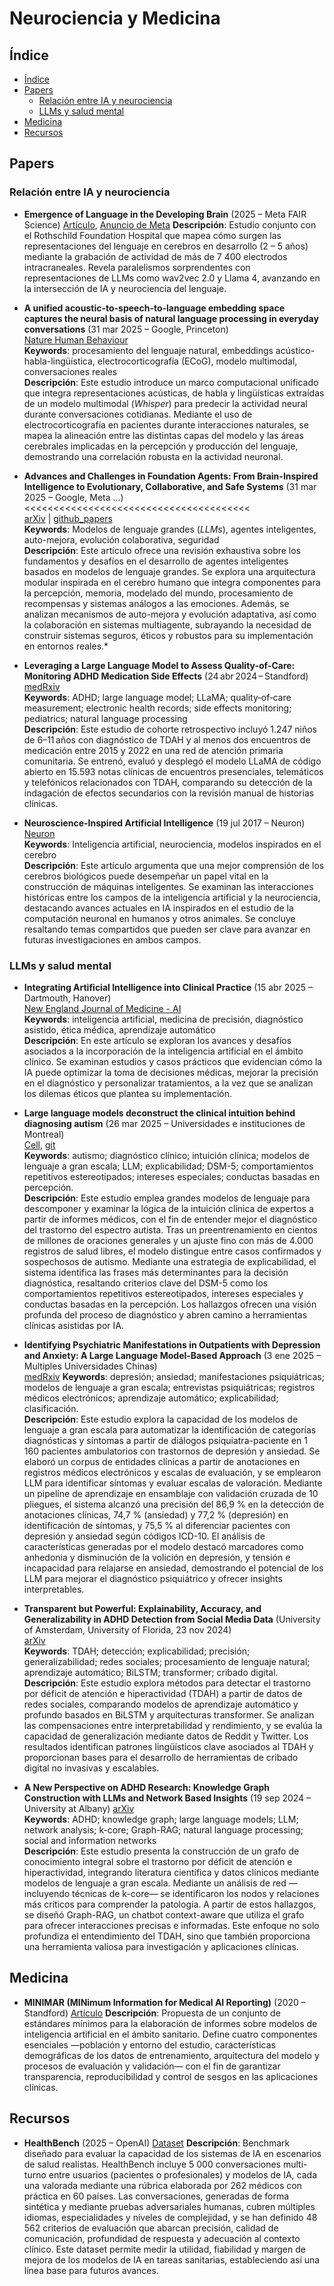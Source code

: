 # Neurociencia y Medicina

## Índice

- [Índice](#índice)
- [Papers](#papers)
  - [Relación entre IA y neurociencia](#relación-entre-ia-y-neurociencia)
  - [LLMs y salud mental](#llms-y-salud-mental)
- [Medicina](#medicina)
- [Recursos](#recursos)

## Papers

### Relación entre IA y neurociencia

* **Emergence of Language in the Developing Brain** (2025 – Meta FAIR Science)
  [Artículo](https://go.fb.me/hfh9i5), [Anuncio de Meta](https://ai.meta.com/blog/meta-fair-science-new-open-source-releases/)
  **Descripción**: Estudio conjunto con el Rothschild Foundation Hospital que mapea cómo surgen las representaciones del lenguaje en cerebros en desarrollo (2 – 5 años) mediante la grabación de actividad de más de 7 400 electrodos intracraneales. Revela paralelismos sorprendentes con representaciones de LLMs como wav2vec 2.0 y Llama 4, avanzando en la intersección de IA y neurociencia del lenguaje.

* **A unified acoustic-to-speech-to-language embedding space captures the neural basis of natural language processing in everyday conversations** (31 mar 2025 – Google, Princeton)  
  [Nature Human Behaviour](https://www.nature.com/articles/s41562-025-02105-9)  
  **Keywords**: procesamiento del lenguaje natural, embeddings acústico-habla-lingüística, electrocorticografía (ECoG), modelo multimodal, conversaciones reales  
  **Descripción**: Este estudio introduce un marco computacional unificado que integra representaciones acústicas, de habla y lingüísticas extraídas de un modelo multimodal (*Whisper*) para predecir la actividad neural durante conversaciones cotidianas. Mediante el uso de electrocorticografía en pacientes durante interacciones naturales, se mapea la alineación entre las distintas capas del modelo y las áreas cerebrales implicadas en la percepción y producción del lenguaje, demostrando una correlación robusta en la actividad neuronal.

* **Advances and Challenges in Foundation Agents: From Brain-Inspired Intelligence to Evolutionary, Collaborative, and Safe Systems** (31 mar 2025 – Google, Meta ...)  <<<<<<<<<<<<<<<<<<<<<<<<<<<<<<<<<<<<<<<  
[arXiv](https://www.arxiv.org/abs/2504.01990) | [github_papers](https://github.com/FoundationAgents/awesome-foundation-agents?tab=readme-ov-file)  
  **Keywords**: Modelos de lenguaje grandes (*LLMs*), agentes inteligentes, auto-mejora, evolución colaborativa, seguridad    
  **Descripción**: Este artículo ofrece una revisión exhaustiva sobre los fundamentos y desafíos en el desarrollo de agentes inteligentes basados en modelos de lenguaje grandes. Se explora una arquitectura modular inspirada en el cerebro humano que integra componentes para la percepción, memoria, modelado del mundo, procesamiento de recompensas y sistemas análogos a las emociones. Además, se analizan mecanismos de auto-mejora y evolución adaptativa, así como la colaboración en sistemas multiagente, subrayando la necesidad de construir sistemas seguros, éticos y robustos para su implementación en entornos reales.*


* **Leveraging a Large Language Model to Assess Quality-of-Care: Monitoring ADHD Medication Side Effects** (24 abr 2024 – Standford) 
  [medRxiv](https://www.medrxiv.org/content/10.1101/2024.04.23.24306225v1)    
  **Keywords**: ADHD; large language model; LLaMA; quality‑of‑care measurement; electronic health records; side effects monitoring; pediatrics; natural language processing   
  **Descripción**: Este estudio de cohorte retrospectivo incluyó 1.247 niños de 6–11 años con diagnóstico de TDAH y al menos dos encuentros de medicación entre 2015 y 2022 en una red de atención primaria comunitaria. Se entrenó, evaluó y desplegó el modelo LLaMA de código abierto en 15.593 notas clínicas de encuentros presenciales, telemáticos y telefónicos relacionados con TDAH, comparando su detección de la indagación de efectos secundarios con la revisión manual de historias clínicas.

* **Neuroscience-Inspired Artificial Intelligence** (19 jul 2017 – Neuron)
  [Neuron](https://doi.org/10.1016/j.neuron.2017.06.011)  
  **Keywords**: Inteligencia artificial, neurociencia, modelos inspirados en el cerebro  
  **Descripción**: Este artículo argumenta que una mejor comprensión de los cerebros biológicos puede desempeñar un papel vital en la construcción de máquinas inteligentes. Se examinan las interacciones históricas entre los campos de la inteligencia artificial y la neurociencia, destacando avances actuales en IA inspirados en el estudio de la computación neuronal en humanos y otros animales. Se concluye resaltando temas compartidos que pueden ser clave para avanzar en futuras investigaciones en ambos campos.


### LLMs y salud mental

* **Integrating Artificial Intelligence into Clinical Practice** (15 abr 2025 – Dartmouth, Hanover)  
  [New England Journal of Medicine - AI](https://ai.nejm.org/doi/full/10.1056/AIoa2400802)    
  **Keywords**: inteligencia artificial, medicina de precisión, diagnóstico asistido, ética médica, aprendizaje automático  
  **Descripción**: En este artículo se exploran los avances y desafíos asociados a la incorporación de la inteligencia artificial en el ámbito clínico. Se examinan estudios y casos prácticos que evidencian cómo la IA puede optimizar la toma de decisiones médicas, mejorar la precisión en el diagnóstico y personalizar tratamientos, a la vez que se analizan los dilemas éticos que plantea su implementación.

* **Large language models deconstruct the clinical intuition behind diagnosing autism** (26 mar 2025 – Universidades e instituciones de Montreal)  
[Cell](https://www.cell.com/cell/fulltext/S0092-8674%2825%2900213-2),
[git](https://github.com/dblabs-mcgill-mila/NLP-ASD)  
**Keywords**: autismo; diagnóstico clínico; intuición clínica; modelos de lenguaje a gran escala; LLM; explicabilidad; DSM-5; comportamientos repetitivos estereotipados; intereses especiales; conductas basadas en percepción.  
**Descripción**: Este estudio emplea grandes modelos de lenguaje para descomponer y examinar la lógica de la intuición clínica de expertos a partir de informes médicos, con el fin de entender mejor el diagnóstico del trastorno del espectro autista. Tras un preentrenamiento en cientos de millones de oraciones generales y un ajuste fino con más de 4.000 registros de salud libres, el modelo distingue entre casos confirmados y sospechosos de autismo. Mediante una estrategia de explicabilidad, el sistema identifica las frases más determinantes para la decisión diagnóstica, resaltando criterios clave del DSM-5 como los comportamientos repetitivos estereotipados, intereses especiales y conductas basadas en la percepción. Los hallazgos ofrecen una visión profunda del proceso de diagnóstico y abren camino a herramientas clínicas asistidas por IA.

* **Identifying Psychiatric Manifestations in Outpatients with Depression and Anxiety: A Large Language Model-Based Approach** (3 ene 2025 – Multiples Universidades Chinas)  
[medRxiv](https://www.medrxiv.org/content/10.1101/2025.01.03.24318117v1)
**Keywords**: depresión; ansiedad; manifestaciones psiquiátricas; modelos de lenguaje a gran escala; entrevistas psiquiátricas; registros médicos electrónicos; aprendizaje automático; explicabilidad; clasificación.  
**Descripción**: Este estudio explora la capacidad de los modelos de lenguaje a gran escala para automatizar la identificación de categorías diagnósticas y síntomas a partir de diálogos psiquiatra-paciente en 1 160 pacientes ambulatorios con trastornos de depresión y ansiedad. Se elaboró un corpus de entidades clínicas a partir de anotaciones en registros médicos electrónicos y escalas de evaluación, y se emplearon LLM para identificar síntomas y evaluar escalas de valoración. Mediante un pipeline de aprendizaje en ensamblaje con validación cruzada de 10 pliegues, el sistema alcanzó una precisión del 86,9 % en la detección de anotaciones clínicas, 74,7 % (ansiedad) y 77,2 % (depresión) en identificación de síntomas, y 75,5 % al diferenciar pacientes con depresión y ansiedad según códigos ICD-10. El análisis de características generadas por el modelo destacó marcadores como anhedonia y disminución de la volición en depresión, y tensión e incapacidad para relajarse en ansiedad, demostrando el potencial de los LLM para mejorar el diagnóstico psiquiátrico y ofrecer insights interpretables.

* **Transparent but Powerful: Explainability, Accuracy, and Generalizability in ADHD Detection from Social Media Data** (University of Amsterdam, University of Florida, 23 nov 2024)  
[arXiv](https://arxiv.org/abs/2411.15586)  
**Keywords**: TDAH; detección; explicabilidad; precisión; generalizabilidad; redes sociales; procesamiento de lenguaje natural; aprendizaje automático; BiLSTM; transformer; cribado digital.  
**Descripción**: Este estudio explora métodos para detectar el trastorno por déficit de atención e hiperactividad (TDAH) a partir de datos de redes sociales, comparando modelos de aprendizaje automático y profundo basados en BiLSTM y arquitecturas transformer. Se analizan las compensaciones entre interpretabilidad y rendimiento, y se evalúa la capacidad de generalización mediante datos de Reddit y Twitter. Los resultados identifican patrones lingüísticos clave asociados al TDAH y proporcionan bases para el desarrollo de herramientas de cribado digital no invasivas y escalables.


* **A New Perspective on ADHD Research: Knowledge Graph Construction with LLMs and Network Based Insights** (19 sep 2024 – University at Albany)
[arXiv](https://arxiv.org/abs/2409.12853)  
  **Keywords**: ADHD; knowledge graph; large language models; LLM; network analysis; k-core; Graph-RAG; natural language processing; social and information networks  
  **Descripción**: Este estudio presenta la construcción de un grafo de conocimiento integral sobre el trastorno por déficit de atención e hiperactividad, integrando literatura científica y datos clínicos mediante modelos de lenguaje a gran escala. Mediante un análisis de red —incluyendo técnicas de k-core— se identificaron los nodos y relaciones más críticos para comprender la patología. A partir de estos hallazgos, se diseñó Graph-RAG, un chatbot context-aware que utiliza el grafo para ofrecer interacciones precisas e informadas. Este enfoque no solo profundiza el entendimiento del TDAH, sino que también proporciona una herramienta valiosa para investigación y aplicaciones clínicas.

## Medicina

* **MINIMAR (MINimum Information for Medical AI Reporting)** (2020 – Standford)
  [Artículo](https://academic.oup.com/jamia/article/27/12/2011/5864179?login=false)
  **Descripción**: Propuesta de un conjunto de estándares mínimos para la elaboración de informes sobre modelos de inteligencia artificial en el ámbito sanitario. Define cuatro componentes esenciales —población y entorno del estudio, características demográficas de los datos de entrenamiento, arquitectura del modelo y procesos de evaluación y validación— con el fin de garantizar transparencia, reproducibilidad y control de sesgos en las aplicaciones clínicas.


## Recursos


* **HealthBench** (2025 – OpenAI)
  [Dataset](https://openai.com/index/healthbench/)
  **Descripción**: Benchmark diseñado para evaluar la capacidad de los sistemas de IA en escenarios de salud realistas. HealthBench incluye 5 000 conversaciones multi-turno entre usuarios (pacientes o profesionales) y modelos de IA, cada una valorada mediante una rúbrica elaborada por 262 médicos con práctica en 60 países. Las conversaciones, generadas de forma sintética y mediante pruebas adversariales humanas, cubren múltiples idiomas, especialidades y niveles de complejidad, y se han definido 48 562 criterios de evaluación que abarcan precisión, calidad de comunicación, profundidad de respuesta y adecuación al contexto clínico. Este dataset permite medir la utilidad, fiabilidad y margen de mejora de los modelos de IA en tareas sanitarias, estableciendo así una línea base para futuros avances.


